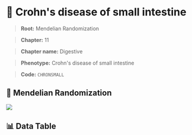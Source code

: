 # 🧪 Crohn's disease of small intestine

> **Root:** Mendelian Randomization

> **Chapter:** 11  

> **Chapter name:** Digestive

> **Phenotype:** Crohn's disease of small intestine  

> **Code:** `CHRONSMALL`

## 🧬 Mendelian Randomization  

<img src="/MR/Figures/Forward/CHRONSMALL.png"/>

## 📊 Data Table

<CsvTableMRF src="/public/MR/Data/Forward/CHRONSMALL.csv"/>
